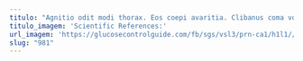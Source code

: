 ```yaml
---
titulo: "Agnitio odit modi thorax. Eos coepi avaritia. Clibanus coma vorax at."
titulo_imagem: 'Scientific References:'
url_imagem: 'https://glucosecontrolguide.com/fb/sgs/vsl3/prn-ca1/h1l1//images/refs.webp'
slug: "981"
---
```

